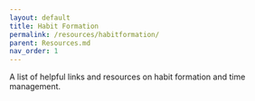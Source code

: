 ```yaml
---
layout: default
title: Habit Formation
permalink: /resources/habitformation/
parent: Resources.md
nav_order: 1
---
```


A list of helpful links and resources on habit formation and time management. 
